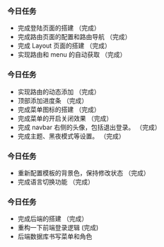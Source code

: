 ### 今日任务

- 完成登陆页面的搭建 （完成）
- 完成路由页面的配置和路由导航 （完成）
- 完成 Layout 页面的搭建 （完成）
- 实现路由和 menu 的自动获取 （完成）

### 今日任务

- 实现路由的动态添加 （完成）
- 顶部添加进度条 （完成）
- 完成菜单图标的搭建 （完成）
- 完成菜单的开启关闭效果 （完成）
- 完成 navbar 右侧的头像，包括退出登录。 （完成）
- 完成主题、黑夜模式等设置。 （完成）

### 今日任务

- 重新配置模板的背景色，保持修改状态 （完成）
- 完成语言切换功能 （完成）

### 今日任务

- 完成后端的搭建 （完成）
- 重构一下前端登录逻辑 (完成)
- 后端数据库书写菜单和角色

